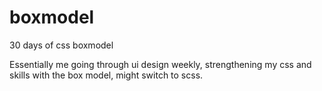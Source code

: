 # boxmodel
30 days of css boxmodel  


Essentially me going through ui design weekly, strengthening my css and skills with the box model, might switch to scss.


